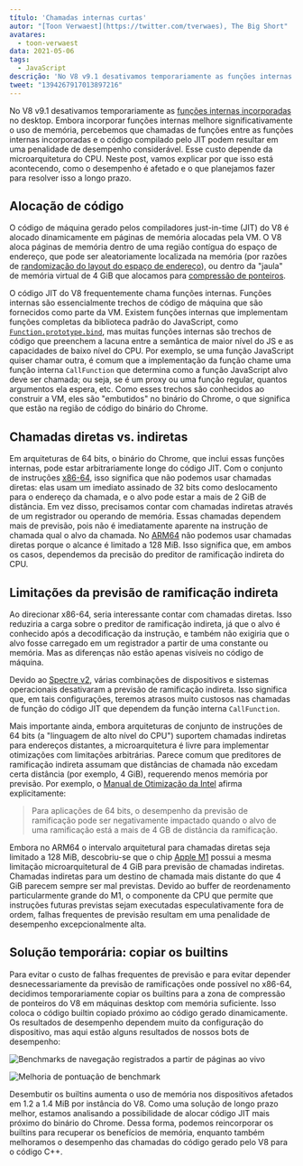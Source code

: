 ```yaml
---
título: 'Chamadas internas curtas'
autor: "[Toon Verwaest](https://twitter.com/tverwaes), The Big Short"
avatares:
  - toon-verwaest
data: 2021-05-06
tags:
  - JavaScript
descrição: 'No V8 v9.1 desativamos temporariamente as funções internas incorporadas no desktop para evitar problemas de desempenho resultantes de chamadas indiretas distantes.'
tweet: "1394267917013897216"
---
```


No V8 v9.1 desativamos temporariamente as [funções internas incorporadas](https://v8.dev/blog/embedded-builtins) no desktop. Embora incorporar funções internas melhore significativamente o uso de memória, percebemos que chamadas de funções entre as funções internas incorporadas e o código compilado pelo JIT podem resultar em uma penalidade de desempenho considerável. Esse custo depende da microarquitetura do CPU. Neste post, vamos explicar por que isso está acontecendo, como o desempenho é afetado e o que planejamos fazer para resolver isso a longo prazo.

<!--truncate-->
## Alocação de código

O código de máquina gerado pelos compiladores just-in-time (JIT) do V8 é alocado dinamicamente em páginas de memória alocadas pela VM. O V8 aloca páginas de memória dentro de uma região contígua do espaço de endereço, que pode ser aleatoriamente localizada na memória (por razões de [randomização do layout do espaço de endereço](https://en.wikipedia.org/wiki/Address_space_layout_randomization)), ou dentro da "jaula" de memória virtual de 4 GiB que alocamos para [compressão de ponteiros](https://v8.dev/blog/pointer-compression).

O código JIT do V8 frequentemente chama funções internas. Funções internas são essencialmente trechos de código de máquina que são fornecidos como parte da VM. Existem funções internas que implementam funções completas da biblioteca padrão do JavaScript, como [`Function.prototype.bind`](https://developer.mozilla.org/docs/Web/JavaScript/Reference/Global_objects/Function/bind), mas muitas funções internas são trechos de código que preenchem a lacuna entre a semântica de maior nível do JS e as capacidades de baixo nível do CPU. Por exemplo, se uma função JavaScript quiser chamar outra, é comum que a implementação da função chame uma função interna `CallFunction` que determina como a função JavaScript alvo deve ser chamada; ou seja, se é um proxy ou uma função regular, quantos argumentos ela espera, etc. Como esses trechos são conhecidos ao construir a VM, eles são "embutidos" no binário do Chrome, o que significa que estão na região de código do binário do Chrome.

## Chamadas diretas vs. indiretas

Em arquiteturas de 64 bits, o binário do Chrome, que inclui essas funções internas, pode estar arbitrariamente longe do código JIT. Com o conjunto de instruções [x86-64](https://en.wikipedia.org/wiki/X86-64), isso significa que não podemos usar chamadas diretas: elas usam um imediato assinado de 32 bits como deslocamento para o endereço da chamada, e o alvo pode estar a mais de 2 GiB de distância. Em vez disso, precisamos contar com chamadas indiretas através de um registrador ou operando de memória. Essas chamadas dependem mais de previsão, pois não é imediatamente aparente na instrução de chamada qual o alvo da chamada. No [ARM64](https://en.wikipedia.org/wiki/AArch64) não podemos usar chamadas diretas porque o alcance é limitado a 128 MiB. Isso significa que, em ambos os casos, dependemos da precisão do preditor de ramificação indireta do CPU.

## Limitações da previsão de ramificação indireta

Ao direcionar x86-64, seria interessante contar com chamadas diretas. Isso reduziria a carga sobre o preditor de ramificação indireta, já que o alvo é conhecido após a decodificação da instrução, e também não exigiria que o alvo fosse carregado em um registrador a partir de uma constante ou memória. Mas as diferenças não estão apenas visíveis no código de máquina.

Devido ao [Spectre v2](https://googleprojectzero.blogspot.com/2018/01/reading-privileged-memory-with-side.html), várias combinações de dispositivos e sistemas operacionais desativaram a previsão de ramificação indireta. Isso significa que, em tais configurações, teremos atrasos muito custosos nas chamadas de função do código JIT que dependem da função interna `CallFunction`.

Mais importante ainda, embora arquiteturas de conjunto de instruções de 64 bits (a "linguagem de alto nível do CPU") suportem chamadas indiretas para endereços distantes, a microarquitetura é livre para implementar otimizações com limitações arbitrárias. Parece comum que preditores de ramificação indireta assumam que distâncias de chamada não excedam certa distância (por exemplo, 4 GiB), requerendo menos memória por previsão. Por exemplo, o [Manual de Otimização da Intel](https://www.intel.com/content/dam/www/public/us/en/documents/manuals/64-ia-32-architectures-optimization-manual.pdf) afirma explicitamente:

> Para aplicações de 64 bits, o desempenho da previsão de ramificação pode ser negativamente impactado quando o alvo de uma ramificação está a mais de 4 GB de distância da ramificação.

Embora no ARM64 o intervalo arquitetural para chamadas diretas seja limitado a 128 MiB, descobriu-se que o chip [Apple M1](https://en.wikipedia.org/wiki/Apple_M1) possui a mesma limitação microarquitetural de 4 GiB para previsão de chamadas indiretas. Chamadas indiretas para um destino de chamada mais distante do que 4 GiB parecem sempre ser mal previstas. Devido ao buffer de reordenamento particularmente grande do M1, o componente da CPU que permite que instruções futuras previstas sejam executadas especulativamente fora de ordem, falhas frequentes de previsão resultam em uma penalidade de desempenho excepcionalmente alta.

## Solução temporária: copiar os builtins

Para evitar o custo de falhas frequentes de previsão e para evitar depender desnecessariamente da previsão de ramificações onde possível no x86-64, decidimos temporariamente copiar os builtins para a zona de compressão de ponteiros do V8 em máquinas desktop com memória suficiente. Isso coloca o código builtin copiado próximo ao código gerado dinamicamente. Os resultados de desempenho dependem muito da configuração do dispositivo, mas aqui estão alguns resultados de nossos bots de desempenho:

![Benchmarks de navegação registrados a partir de páginas ao vivo](/_img/short-builtin-calls/v8-browsing.svg)

![Melhoria de pontuação de benchmark](/_img/short-builtin-calls/benchmarks.svg)

Desembutir os builtins aumenta o uso de memória nos dispositivos afetados em 1.2 a 1.4 MiB por instância do V8. Como uma solução de longo prazo melhor, estamos analisando a possibilidade de alocar código JIT mais próximo do binário do Chrome. Dessa forma, podemos reincorporar os builtins para recuperar os benefícios de memória, enquanto também melhoramos o desempenho das chamadas do código gerado pelo V8 para o código C++.
